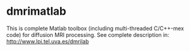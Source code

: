 # dmrimatlab
This is complete Matlab toolbox (including multi-threaded C/C++-mex code) for diffusion MRI processing. See complete description in: http://www.lpi.tel.uva.es/dmrilab


